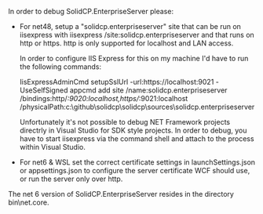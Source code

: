 In order to debug SolidCP.EnterpriseServer please:

- For net48, setup a "solidcp.enterpriseserver" site that can be run on iisexpress with iisexpress /site:solidcp.enterpriseserver 
  and that runs on http or https. http is only supported for localhost and LAN access.

  In order to configure IIS Express for this on my machine I'd have to run the following commands:
  
  IisExpressAdminCmd setupSslUrl -url:https://localhost:9021 -UseSelfSigned
  appcmd add site /name:solidcp.enterpriseserver /bindings:http/*:9020:localhost,https/*:9021:localhost /physicalPath:c:\github\solidcp\solidcp\sources\solidcp.enterpriseserver

  Unfortunately it's not possible to debug NET Framework projects directrly in Visual Studio for SDK style projects. In order to debug, you have to start iisexpress via the command shell and attach to the process within Visual Studio.

- For net6 & WSL set the correct certificate settings in launchSettings.json or appsettings.json to configure the
   server certificate WCF should use, or run the server only over http.

The net 6 version of SolidCP.EnterpriseServer resides in the directory bin\net.core.
